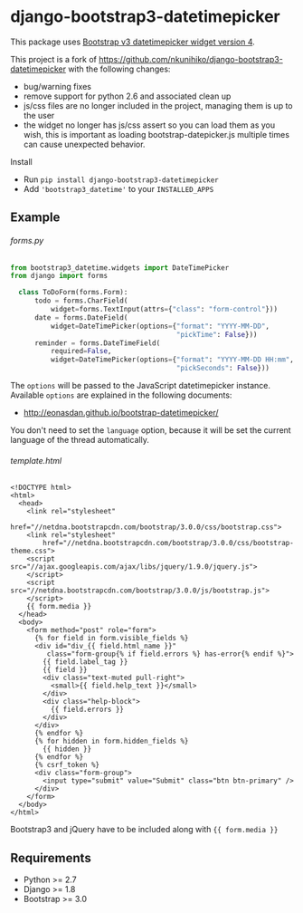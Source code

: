 # django-bootstrap3-datetimepicker

This package uses [Bootstrap v3 datetimepicker widget version 4](https://github.com/Eonasdan/bootstrap-datetimepicker).

This project is a fork of https://github.com/nkunihiko/django-bootstrap3-datetimepicker with the following changes:
* bug/warning fixes
* remove support for python 2.6 and associated clean up
* js/css files are no longer included in the project, managing them is up to the user
* the widget no longer has js/css assert so you can load them as you wish, this is important as loading 
bootstrap-datepicker.js multiple times can cause unexpected behavior.

 Install

* Run `pip install django-bootstrap3-datetimepicker`
* Add `'bootstrap3_datetime'` to your `INSTALLED_APPS`


Example
--------------------------------

###### forms.py

```python
from bootstrap3_datetime.widgets import DateTimePicker
from django import forms

  class ToDoForm(forms.Form):
      todo = forms.CharField(
          widget=forms.TextInput(attrs={"class": "form-control"}))
      date = forms.DateField(
          widget=DateTimePicker(options={"format": "YYYY-MM-DD",
                                         "pickTime": False}))
      reminder = forms.DateTimeField(
          required=False,
          widget=DateTimePicker(options={"format": "YYYY-MM-DD HH:mm",
                                         "pickSeconds": False}))
```

The `options` will be passed to the JavaScript datetimepicker instance. 
Available `options` are explained in the following documents:

* http://eonasdan.github.io/bootstrap-datetimepicker/

You don't need to set the `language` option, 
because it will be set the current language of the thread automatically.

###### template.html

```html+jinja
<!DOCTYPE html>
<html>
  <head>
    <link rel="stylesheet" 
        href="//netdna.bootstrapcdn.com/bootstrap/3.0.0/css/bootstrap.css">
    <link rel="stylesheet" 
        href="//netdna.bootstrapcdn.com/bootstrap/3.0.0/css/bootstrap-theme.css">
    <script src="//ajax.googleapis.com/ajax/libs/jquery/1.9.0/jquery.js">
    </script>
    <script src="//netdna.bootstrapcdn.com/bootstrap/3.0.0/js/bootstrap.js">
    </script>
    {{ form.media }}
  </head>
  <body>
    <form method="post" role="form">
      {% for field in form.visible_fields %}
      <div id="div_{{ field.html_name }}" 
         class="form-group{% if field.errors %} has-error{% endif %}">
        {{ field.label_tag }}
        {{ field }}
        <div class="text-muted pull-right">
          <small>{{ field.help_text }}</small>
        </div>
        <div class="help-block">
          {{ field.errors }}
        </div>
      </div>
      {% endfor %}
      {% for hidden in form.hidden_fields %}
        {{ hidden }}
      {% endfor %}
      {% csrf_token %}
      <div class="form-group">
        <input type="submit" value="Submit" class="btn btn-primary" />
      </div>
    </form>
  </body>
</html>
```

Bootstrap3 and jQuery have to be included along with `{{ form.media }}`

Requirements
-------------------------------

* Python >= 2.7
* Django >= 1.8
* Bootstrap >= 3.0


